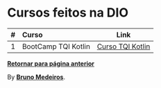 # Cursos feitos na DIO

|  #  | Curso               |                    Link                    |
| :-: | :------------------ | :----------------------------------------: |
|  1  | BootCamp TQI Kotlin | [Curso TQI Kotlin](./TQI_Kotlin/README.md) |

**[Retornar para página anterior](../README.md)**

By **[Bruno Medeiros](https://github.com/BrunoMedeiros14)**.
